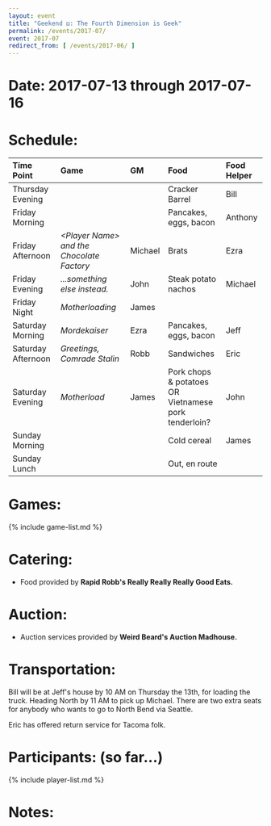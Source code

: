 ```yaml
---
layout: event
title: "Geekend ⚃: The Fourth Dimension is Geek"
permalink: /events/2017-07/
event: 2017-07
redirect_from: [ /events/2017-06/ ]
---
```

# Date: 2017-07-13 through 2017-07-16

# Schedule:

| Time Point         | Game                                            | GM      | Food                      | Food Helper |
|:-------------------|:------------------------------------------------|:--------|:--------------------------|:------------|
| Thursday Evening   |                                                 |         | Cracker Barrel            | Bill        |
| Friday Morning     |                                                 |         | Pancakes, eggs, bacon     | Anthony     |
| Friday Afternoon   | *&lt;Player Name&gt; and the Chocolate Factory* | Michael | Brats                     | Ezra        |
| Friday Evening     | *...something else instead.*                        | John    | Steak potato nachos       | Michael     |
| Friday Night       | *Motherloading*                                 | James   |                           |             |
| Saturday Morning   | *Mordekaiser*                                   | Ezra    | Pancakes, eggs, bacon     | Jeff        |
| Saturday Afternoon | *Greetings, Comrade Stalin*                     | Robb    | Sandwiches                | Eric        |
| Saturday Evening   | *Motherload*                                    | James   | Pork chops & potatoes OR<br /> Vietnamese pork tenderloin?    | John        |
| Sunday Morning     |                                                 |         | Cold cereal               | James       |
| Sunday Lunch       |                                                 |         | Out, en route             |             |

# Games:
{% include game-list.md %}

# Catering:
- Food provided by **Rapid Robb's Really Really Really Good Eats.**

# Auction:
- Auction services provided by **Weird Beard's Auction Madhouse.**

# Transportation:
Bill will be at Jeff's house by 10 AM on Thursday the 13th, for loading the truck.  Heading North by 11 AM to pick up Michael.  There are two extra seats for anybody who wants to go to North Bend via Seattle.

Eric has offered return service for Tacoma folk.

# Participants: (so far...)
{% include player-list.md %}

# Notes: 


